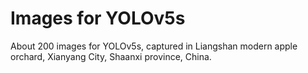 # Images for YOLOv5s
About 200 images for YOLOv5s, captured in Liangshan modern apple orchard, Xianyang City, Shaanxi province, China.
